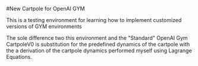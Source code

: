 #New Cartpole for OpenAI GYM 

This is a testing environment for learning how to implement customized versions of GYM environments 

The sole difference two this environment and the "Standard" OpenAI Gym CartpoleV0 is substitution for the predefined dynamics of the cartpole with the a derivation of the cartpole dynamics performed myself using Lagrange Equations. 
